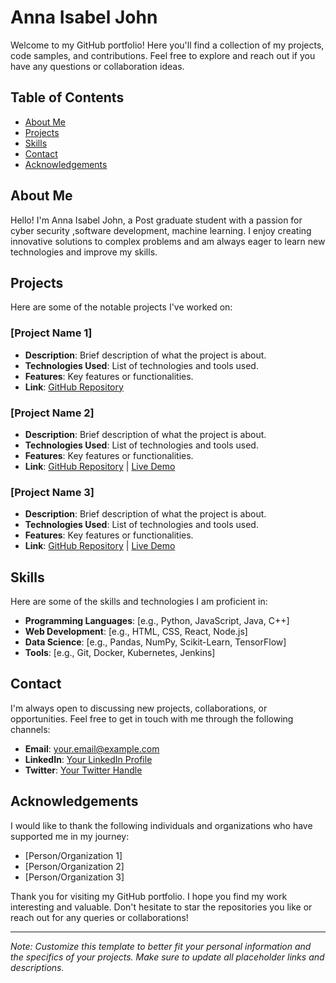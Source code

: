 # Anna Isabel John

Welcome to my GitHub portfolio! Here you'll find a collection of my projects, code samples, and contributions. Feel free to explore and reach out if you have any questions or collaboration ideas.

## Table of Contents
- [About Me](#about-me)
- [Projects](#projects)
- [Skills](#skills)
- [Contact](#contact)
- [Acknowledgements](#acknowledgements)

## About Me
Hello! I'm Anna Isabel John, a Post graduate student with a passion for cyber security ,software development, machine learning. I enjoy creating innovative solutions to complex problems and am always eager to learn new technologies and improve my skills.

## Projects
Here are some of the notable projects I've worked on:

### [Project Name 1]
- **Description**: Brief description of what the project is about.
- **Technologies Used**: List of technologies and tools used.
- **Features**: Key features or functionalities.
- **Link**: [GitHub Repository](https://github.com/annajohn123/AI-ENABLED-PHISHING-DETECTION-PLUGIN.git)

### [Project Name 2]
- **Description**: Brief description of what the project is about.
- **Technologies Used**: List of technologies and tools used.
- **Features**: Key features or functionalities.
- **Link**: [GitHub Repository](https://github.com/yourusername/project2) | [Live Demo](https://yourprojectdemo.com)

### [Project Name 3]
- **Description**: Brief description of what the project is about.
- **Technologies Used**: List of technologies and tools used.
- **Features**: Key features or functionalities.
- **Link**: [GitHub Repository](https://github.com/yourusername/project3) | [Live Demo](https://yourprojectdemo.com)

## Skills
Here are some of the skills and technologies I am proficient in:
- **Programming Languages**: [e.g., Python, JavaScript, Java, C++]
- **Web Development**: [e.g., HTML, CSS, React, Node.js]
- **Data Science**: [e.g., Pandas, NumPy, Scikit-Learn, TensorFlow]
- **Tools**: [e.g., Git, Docker, Kubernetes, Jenkins]

## Contact
I'm always open to discussing new projects, collaborations, or opportunities. Feel free to get in touch with me through the following channels:
- **Email**: [your.email@example.com](mailto:your.email@example.com)
- **LinkedIn**: [Your LinkedIn Profile](https://linkedin.com/in/yourusername)
- **Twitter**: [Your Twitter Handle](https://twitter.com/yourusername)

## Acknowledgements
I would like to thank the following individuals and organizations who have supported me in my journey:
- [Person/Organization 1]
- [Person/Organization 2]
- [Person/Organization 3]

Thank you for visiting my GitHub portfolio. I hope you find my work interesting and valuable. Don't hesitate to star the repositories you like or reach out for any queries or collaborations!

---

*Note: Customize this template to better fit your personal information and the specifics of your projects. Make sure to update all placeholder links and descriptions.*
